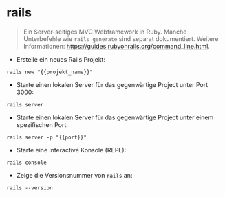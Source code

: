 # rails

> Ein Server-seitiges MVC Webframework in Ruby.
> Manche Unterbefehle wie `rails generate` sind separat dokumentiert.
> Weitere Informationen: <https://guides.rubyonrails.org/command_line.html>.

- Erstelle ein neues Rails Projekt:

`rails new "{{projekt_name}}"`

- Starte einen lokalen Server für das gegenwärtige Project unter Port 3000:

`rails server`

- Starte einen lokalen Server für das gegenwärtige Project unter einem spezifischen Port:

`rails server -p "{{port}}"`

- Starte eine interactive Konsole (REPL):

`rails console`

- Zeige die Versionsnummer von `rails` an:

`rails --version`
